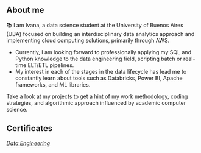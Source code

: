 ## About me
📚 I am Ivana, a data science student at the University of Buenos Aires (UBA) focused on building an interdisciplinary data analytics approach and implementing cloud computing solutions, primarily through AWS.

  - Currently, I am looking forward to professionally applying my SQL and Python knowledge to the data engineering field, scripting batch or real-time ELT/ETL pipelines.
  - My interest in each of the stages in the data lifecycle has lead me to constantly learn about tools such as Databricks, Power BI, Apache frameworks, and ML libraries.

Take a look at my projects to get a hint of my work methodology, coding strategies, and algorithmic approach influenced by academic computer science.

## Certificates
[_Data Engineering_](https://drive.google.com/file/d/1DyFkn1FmBxyUcDYjxAyBueHEZ5v-moUi/view?usp=sharing)
